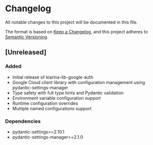 # Changelog

All notable changes to this project will be documented in this file.

The format is based on [Keep a Changelog](https://keepachangelog.com/en/1.0.0/),
and this project adheres to [Semantic Versioning](https://semver.org/spec/v2.0.0.html).

## [Unreleased]

### Added
- Initial release of kiarina-lib-google-auth
- Google Cloud client library with configuration management using pydantic-settings-manager
- Type safety with full type hints and Pydantic validation
- Environment variable configuration support
- Runtime configuration overrides
- Multiple named configurations support

### Dependencies
- pydantic-settings>=2.10.1
- pydantic-settings-manager>=2.1.0
